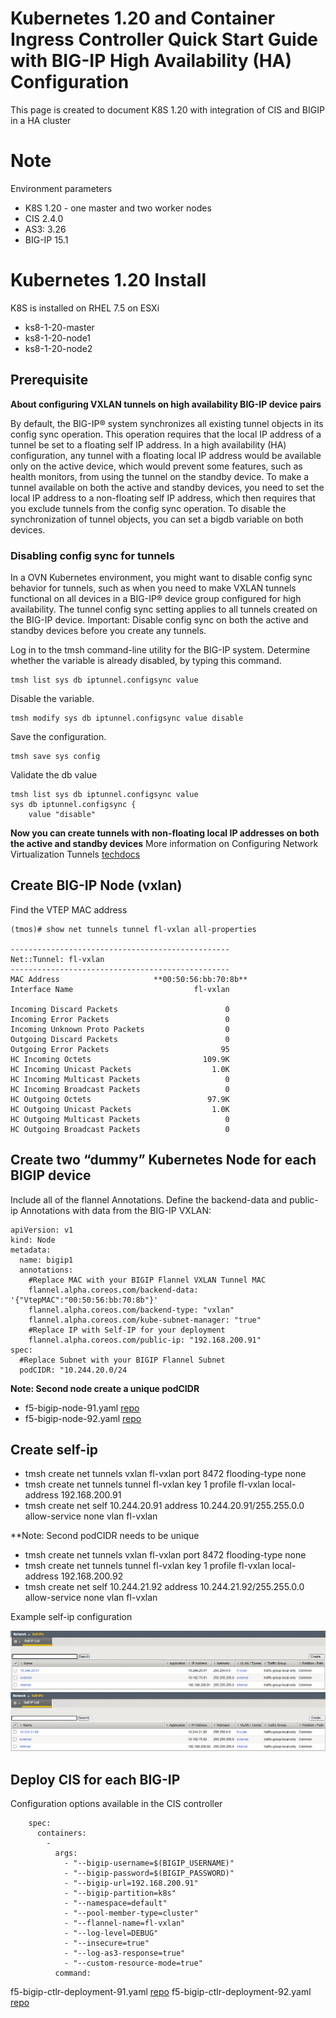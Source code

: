 # Kubernetes 1.20 and Container Ingress Controller Quick Start Guide with BIG-IP High Availability (HA) Configuration

This page is created to document K8S 1.20 with integration of CIS and BIGIP in a HA cluster 

# Note

Environment parameters

* K8S 1.20 - one master and two worker nodes
* CIS 2.4.0
* AS3: 3.26
* BIG-IP 15.1

# Kubernetes 1.20 Install

K8S is installed on RHEL 7.5 on ESXi

* ks8-1-20-master  
* ks8-1-20-node1
* ks8-1-20-node2

## Prerequisite
**About configuring VXLAN tunnels on high availability BIG-IP device pairs**

By default, the BIG-IP® system synchronizes all existing tunnel objects in its config sync operation. This operation requires that the local IP address of a tunnel be set to a floating self IP address. In a high availability (HA) configuration, any tunnel with a floating local IP address would be available only on the active device, which would prevent some features, such as health monitors, from using the tunnel on the standby device. To make a tunnel available on both the active and standby devices, you need to set the local IP address to a non-floating self IP address, which then requires that you exclude tunnels from the config sync operation. To disable the synchronization of tunnel objects, you can set a bigdb variable on both devices.

### Disabling config sync for tunnels
In a OVN Kubernetes environment, you might want to disable config sync behavior for tunnels, such as when you need to make VXLAN tunnels functional on all devices in a BIG-IP® device group configured for high availability. The tunnel config sync setting applies to all tunnels created on the BIG-IP device. Important: Disable config sync on both the active and standby devices before you create any tunnels.

Log in to the tmsh command-line utility for the BIG-IP system. Determine whether the variable is already disabled, by typing this command.

    tmsh list sys db iptunnel.configsync value

Disable the variable.

    tmsh modify sys db iptunnel.configsync value disable

Save the configuration.

    tmsh save sys config

Validate the db value

```
tmsh list sys db iptunnel.configsync value
sys db iptunnel.configsync {
    value "disable"
```

**Now you can create tunnels with non-floating local IP addresses on both the active and standby devices** More information on Configuring Network Virtualization Tunnels [techdocs](https://techdocs.f5.com/kb/en-us/products/big-ip_ltm/manuals/product/bigip-tmos-tunnels-ipsec-12-1-0/2.html)

## Create BIG-IP Node (vxlan)

Find the VTEP MAC address

```
(tmos)# show net tunnels tunnel fl-vxlan all-properties

-------------------------------------------------
Net::Tunnel: fl-vxlan
-------------------------------------------------
MAC Address                     **00:50:56:bb:70:8b**
Interface Name                           fl-vxlan

Incoming Discard Packets                        0
Incoming Error Packets                          0
Incoming Unknown Proto Packets                  0
Outgoing Discard Packets                        0
Outgoing Error Packets                         95
HC Incoming Octets                         109.9K
HC Incoming Unicast Packets                  1.0K
HC Incoming Multicast Packets                   0
HC Incoming Broadcast Packets                   0
HC Outgoing Octets                          97.9K
HC Outgoing Unicast Packets                  1.0K
HC Outgoing Multicast Packets                   0
HC Outgoing Broadcast Packets                   0
```

## Create two “dummy” Kubernetes Node for each BIGIP device

Include all of the flannel Annotations. Define the backend-data and public-ip Annotations with data from the BIG-IP VXLAN:

```
apiVersion: v1
kind: Node
metadata:
  name: bigip1
  annotations:
    #Replace MAC with your BIGIP Flannel VXLAN Tunnel MAC
    flannel.alpha.coreos.com/backend-data: '{"VtepMAC":"00:50:56:bb:70:8b"}'
    flannel.alpha.coreos.com/backend-type: "vxlan"
    flannel.alpha.coreos.com/kube-subnet-manager: "true"
    #Replace IP with Self-IP for your deployment
    flannel.alpha.coreos.com/public-ip: "192.168.200.91"
spec:
  #Replace Subnet with your BIGIP Flannel Subnet
  podCIDR: "10.244.20.0/24
```

**Note: Second node create a unique podCIDR**

* f5-bigip-node-91.yaml [repo](https://github.com/mdditt2000/kubernetes-1-20/blob/main/cis%202.4/ha-cluster/big-ip-91/f5-bigip-node-91.yaml)
* f5-bigip-node-92.yaml [repo](https://github.com/mdditt2000/kubernetes-1-20/blob/main/cis%202.4/ha-cluster/big-ip-92/f5-bigip-node-92.yaml)

## Create self-ip

* tmsh create net tunnels vxlan fl-vxlan port 8472 flooding-type none
* tmsh create net tunnels tunnel fl-vxlan key 1 profile fl-vxlan local-address 192.168.200.91
* tmsh create net self 10.244.20.91 address 10.244.20.91/255.255.0.0 allow-service none vlan fl-vxlan

**Note: Second podCIDR needs to be unique

* tmsh create net tunnels vxlan fl-vxlan port 8472 flooding-type none
* tmsh create net tunnels tunnel fl-vxlan key 1 profile fl-vxlan local-address 192.168.200.92
* tmsh create net self 10.244.21.92 address 10.244.21.92/255.255.0.0 allow-service none vlan fl-vxlan

Example self-ip configuration

![bigip1](https://github.com/mdditt2000/kubernetes-1-20/blob/main/cis%202.4/ha-cluster/diagrams/2021-04-13_10-08-15.png)
![bigip2](https://github.com/mdditt2000/kubernetes-1-20/blob/main/cis%202.4/ha-cluster/diagrams/2021-04-13_10-10-04.png)

## Deploy CIS for each BIG-IP

Configuration options available in the CIS controller
```
    spec: 
      containers: 
        - 
          args: 
            - "--bigip-username=$(BIGIP_USERNAME)"
            - "--bigip-password=$(BIGIP_PASSWORD)"
            - "--bigip-url=192.168.200.91"
            - "--bigip-partition=k8s"
            - "--namespace=default"
            - "--pool-member-type=cluster"
            - "--flannel-name=fl-vxlan"
            - "--log-level=DEBUG"
            - "--insecure=true"
            - "--log-as3-response=true"
            - "--custom-resource-mode=true"
          command: 
```

f5-bigip-ctlr-deployment-91.yaml [repo](https://github.com/mdditt2000/kubernetes-1-20/blob/main/cis%202.4/ha-cluster/big-ip-91/f5-bigip-ctlr-deployment-91.yaml)
f5-bigip-ctlr-deployment-92.yaml [repo](https://github.com/mdditt2000/kubernetes-1-20/blob/main/cis%202.4/ha-cluster/big-ip-92/f5-bigip-ctlr-deployment-92.yaml)